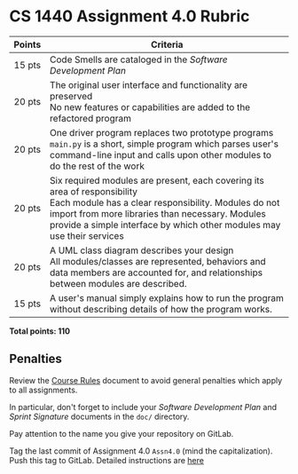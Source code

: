 # CS 1440 Assignment 4.0 Rubric

| Points | Criteria
|:------:|--------------------------------------------------------------------------------
|15 pts  | Code Smells are cataloged in the *Software Development Plan*
|20 pts  | The original user interface and functionality are preserved<br/>No new features or capabilities are added to the refactored program
|20 pts  | One driver program replaces two prototype programs<br/>`main.py` is a short, simple program which parses user's command-line input and calls upon other modules to do the rest of the work
|20 pts  | Six required modules are present, each covering its area of responsibility<br/> Each module has a clear responsibility. Modules do not import from more libraries than necessary. Modules provide a simple interface by which other modules may use their services
|20 pts  | A UML class diagram describes your design<br/> All modules/classes are represented, behaviors and data members are accounted for, and relationships between modules are described.
|15 pts  | A user's manual simply explains how to run the program without describing details of how the program works.

**Total points: 110**


## Penalties

Review the [Course Rules](https://gitlab.cs.usu.edu/erik.falor/fa20-cs1440-lecturenotes/blob/master/Course_Rules.md)
document to avoid general penalties which apply to all assignments.

In particular, don't forget to include your *Software Development Plan* and
*Sprint Signature* documents in the `doc/` directory.

Pay attention to the name you give your repository on GitLab.

Tag the last commit of Assignment 4.0 `Assn4.0` (mind the capitalization).
Push this tag to GitLab.  Detailed instructions are
[here](https://gitlab.cs.usu.edu/erik.falor/fa20-cs1440-lecturenotes/-/blob/master/Using_Git/Intermediate_Git.md#tagging-commits)

